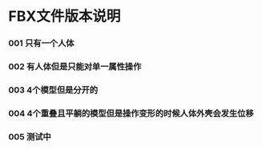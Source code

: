 # FBX文件版本说明

### 001 只有一个人体
### 002 有人体但是只能对单一属性操作
### 003 4个模型但是分开的
### 004 4个重叠且平躺的模型但是操作变形的时候人体外壳会发生位移
### 005 测试中